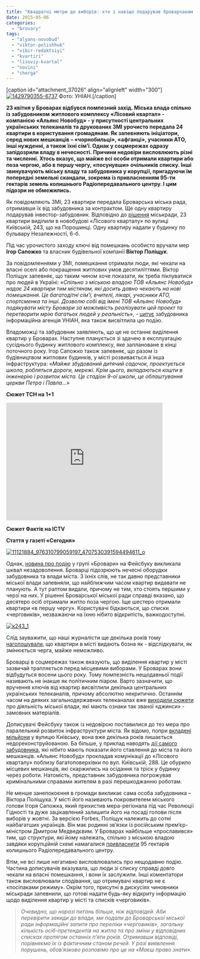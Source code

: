 ```yaml
---
title: "Квадратні метри до виборів: хто і навіщо подарував броварчанам 24 квартири?"
date: 2015-05-06
categories: 
  - "brovary"
tags: 
  - "alyans-novobud"
  - "viktor-polishhuk"
  - "vibir-redaktsiyi"
  - "kvartiri"
  - "lisoviy-kvartal"
  - "novini"
  - "cherga"
---
```


\[caption id="attachment\_37026" align="alignleft" width="300"\][![1429790355-6737](https://mpz.brovary.org/wp-content/uploads/2015/04/1429790355-6737.jpg)](https://mpz.brovary.org/wp-content/uploads/2015/04/1429790355-6737.jpg) Фото: УНІАН.\[/caption\]

**23 квітня у Броварах відбувся помпезний захід. Міська влада спільно із забудовником житлового комплексу «Лісовий квартал» - компанією «Альянс Новобуд» - у присутності центральних українських телеканалів та друкованих ЗМІ урочисто передала 24 квартири в користування громадянам. Як запевняють ініціатори, серед нових мешканців – «чорнобильці», «афганці», учасники АТО, інші нужденні, а також їхні сім’ї. Однак у соцмережах одразу запідозрили владу в нечесності. Причини недовіри висловлюють різні та численні. Хтось вказує, що майже всі особи отримали квартири або поза чергою, або в першу чергу, «посунувши» очільників списку. Інші звинувачують міську владу та забудовника у корупції, пригадуючи їм попередні земельні скандали, зокрема із привласненням 95-ти гектарів земель колишнього Радіопередавального центру. І цим підозри не обмежились.**

Як повідомляють ЗМІ, 23 квартири передала Броварська міська рада, отримавши їх від забудовника за контрактом. Ще одну квартиру подарував інвестор-забудовник. Відповідно до [рішення](http://docs.pravo-znaty.org.ua/p26018/21.04.2015/234) міськради, 23 квартири виділили в новобудові «Лісового кварталу» по вулиці Київській, 243, що на Порошинці. Одну квартиру надали у будинку по бульвару Незалежності, 6-б.

Під час урочистого заходу ключі від помешкань особисто вручали мер **Ігор Сапожко** та власник будівельної компанії **Віктор Поліщук**.

За повідомленнями у ЗМІ, помешкання отримали люди, які чекали на власні оселі або покращення житлових умов десятиліттями. Віктор Поліщук запевняє, що таким чином хоче показати, як треба піклуватися про людей в Україні: «_Спільно з міською владою ТОВ «Альянс Новобуд» надає 24 квартири тим містянам, які досить давно чекають на нові помешкання. Це багатодітні сім’ї, вчителі, лікарі, учасники АТО, спортсменка та інші. Дозволю собі від імені ТОВ «Альянс Новобуд» подякувати місту Бровари за можливість реалізувати цей проект та перетворити мрію багатьох людей у реальність_», - [цитує](http://www.unian.ua/society/1070668-u-brovarah-bagatoditnim-simyam-podaruvali-kvartiri.html) забудовника інформаційна агенція УНІАН, яка також висвітлила цю подію.

Владоможці та забудовник заявляють, що це не останнє виділення квартир у Броварах. Наступне планується зі здачею в експлуатацію сусіднього будинку житлового комплексу, яке заплановане в кінці поточного року. Ігор Сапожко також запевняє, що разом із будівництвом житлових будинків, у місті розвивається й інша інфраструктура: «_Майже збудований дитячий садочок, проектується школа, робляться дороги, мережі. Крім цього, вкладаються кошти в інженерію і розвиток міста. Це стадіон 9-ої школи, це облаштування церкви Петра і Павла…_»

**Сюжет ТСН на 1+1**

<iframe src="https://www.youtube.com/embed/LbOVD6h_QCw" width="420" height="315" frameborder="0" allowfullscreen="allowfullscreen"></iframe>

**Сюжет Фактів на ICTV**

**Стаття у газеті «Сегодня»**

[![11121884_976310799059197_4707530391594494611_o](https://mpz.brovary.org/wp-content/uploads/2015/04/11121884_976310799059197_4707530391594494611_o.jpg)](https://mpz.brovary.org/wp-content/uploads/2015/04/11121884_976310799059197_4707530391594494611_o.jpg)

Однак, [новина про подію](https://www.facebook.com/groups/brovary/permalink/1028062320557067/) у групі «Бровари» на Фейсбуку викликала шквал незадоволення. Броварці підозрюють нечесні оборудки забудовника та влади міста. З їхніх слів, не так давно представники міської влади запевняли, що найближчим часом квартир видавати не планують. А тут раптом видали, причому не тим, хто стоять першими у черзі на них. У рішенні Броварської міської ради справді вказано, що десятеро осіб отримали житло поза чергою. Іще шестеро отримали квартири «в першу чергу». Користувачі бідкаються, що списки «черговиків», незважаючи на їхню нібито відкритість, важкодоступні.

[![к243_1](https://mpz.brovary.org/wp-content/uploads/2015/04/k243_1.jpg)](https://mpz.brovary.org/wp-content/uploads/2015/04/k243_1.jpg)

Слід зауважити, що наші журналісти ще декілька років тому [наголошували](https://mpz.brovary.org/bolyuche-kvartirne-pitannya-hto-otrimuye-bezkoshtovne-zhitlo-u-brovarah/), що квартири в місті видають бозна як - відслідкувати, як змінюється черга, майже неможливо.

Броварці в соцмережах також вказують, що виділення квартир у місті зазвичай трапляється перед місцевими виборами. У Броварах вони відбудуться восени цього року. Тому помпезність нещодавньої події називають не інакше як політичним піаром. Варто зазначити, що вручення ключів від квартир висвітлили декілька центральних українських телеканалів, причому абсолютно некритично. Останнім часом на деяких загальнодержавних телеканалах вже [виходили сюжети](https://mpz.brovary.org/prigodi-mera-volontera-abo-privid-lyudini-troleybusa-brodit-miskoyu-radoyu/) про діяльність міської влади, які мають ознаки так званої «джинси» - замовних матеріалів.

Дописувачі Фейсбуку також із недовірою поставилися до тез мера про паралельний розвиток інфраструктури міста. Як відомо, попри [вкладені мільйони](https://mpz.brovary.org/12-mln-grn-na-vulitsyu-kiyivsku-koli-brovari-dochekayutsya-onovlennya-golovnoyi-magistrali/) у вулицю Київську, вона вже декілька років лишається недореконструйованою. Ба більше, у приклад наводять [дії самого забудовника](https://mpz.brovary.org/prokladannya-komunikatsiy-do-novogo-zhk-lisoviy-kvartal-mozhe-stati-prichinoyu-obvalu-budinku/), які нібито мають показати його ставлення до міста та його мешканців. «Альянс Новобуд» прокладав комунікації до «Лісового кварталу» поблизу багатоповерхівки по вул. Київській, 288. Це обурило місцевих мешканців, які скаржились на осідання та тріск у будинку через роботи. Натомість, представник забудовника погрожував кримінальними справами жителям в разі перешкоджанню роботам.

Не менше занепокоєння в громади викликає сама особа забудовника – Віктора Поліщука. У місті його називають покровителем міського голови Ігоря Сапожка, який прихистив мера-регіонала під час Революції Гідності та дуже зацікавлений залишити його на посаді голови після виборів у жовтні. За версією Forbes, Поліщук належить до сотні найбагатших українців. Він має родинні зв’язки із російським прем’єр-міністром Дмитром Медведєвим. У Броварах найбільше «прославився» тим, що структури, які йому належать, спільно з міською владою завдяки корупційній схемі намагалися [привласнити](https://mpz.brovary.org/brovari-proti-gulivera-bitva-za-misto-na-poli-boyu-ploshheyu-95-gektariv/) 95 гектарів колишнього Радіопередавального центру.

Втім, не всі лише негативно висловлювались про нещодавню подію. Частина дописувачів вказувала, що люди зі списку справді довго чекали на власні помешкання, і вони їх заслужили. Інші коментатори також висловлювали сподівання, що отримувачі квартир не є «посіпаками режиму». Окрім того, присутні в дискусіях чиновники міськради запевнили, що готові надати будь-яку відкриту інформацію щодо виділення квартир у місті та списків «черговиків».

> _Очевидно, що наразі питань більше, ніж відповідей. Аби перевірити закиди до влади, ми подали до Броварської міської ради інформаційні запити про переліки «черговиків», загальну кількість осіб-претендентів на житло та про зміни у відповідних списках протягом останніх п’яти років. Отримавши відповіді, порівняємо їх із фактичним станом речей. У разі виявлення порушень, обов’язково розповімо про це на «Маєш право знати»._
